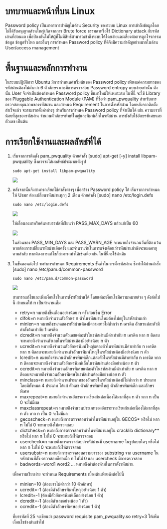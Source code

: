 # บทบาทและหน้าที่บน Linux
Password policy เป็นมาตรการสำคัญในด้าน Security ของระบบ Linux การเข้าถึงข้อมูลโดยไม่ได้รับอนุญาตส่วนใหญ่เกิดจากการ Brute force ธรรมดาหรือใช้ Dictionary attack กับรหัสผ่านที่อ่อนแอ เพื่อป้องกันไม่ให้ผู้ที่ไม่มีสิทธิ์สามารถเข้าถึงระบบได้โดยง่ายและเสี่ยงต่อการถูกโจรกรรมข้อมูล ข้อมูลรั่วไหล และอื่นๆ การกำหนด Password policy ที่ดีจึงมีความสำคัญอย่างมากในด้าน User/access management

# พื้นฐานและหลักการทำงาน
ในระบบปฏิบัติการ Ubuntu มีการกำหนดค่าเริ่มต้นของ Password policy เพียงแค่ความยาวของรหัสผ่านต้องไม่ต่ำกว่า 6 ตัวอักษร และมีการตรวจสอบ Password entropy แบบง่ายเท่านั้น ดังนั้น User จึงจำเป็นต้องกำหนด Password policy ขึ้นมาใหม่ให้เหมาะสม ในที่นี้ จะใช้ Library ของ Pluggable Authentication Module (PAM) ที่ชื่อว่า pam_pwquality สำหรับการตรวจสอบคุณภาพของรหัสผ่าน และกำหนด Requirement ในการตั้งรหัสผ่าน โดยหลังจากติดตั้งสำเร็จแล้ว จะสามารถตั้งค่าต่างๆ สำหรับการกำหนด Password policy ที่จำเป็นได้ เช่น ความยาวที่น้อยที่สุดของรหัสผ่าน จำนวนตัวอักษรพิมพ์ใหญ่และพิมพ์เล็กในรหัสผ่าน การบังคับใช้อักษรพิเศษและตัวเลข เป็นต้น

# การเรียกใช้งานและผลลัพธ์ที่ได้
1. เริ่มจากการติดตั้ง pam_pwquality ด้วยคำสั่ง [sudo] apt-get [-y] install libpam-pwquality ซึ่งควรจะได้ผลลัพธ์ประมาณดังรูป
   ```
   sudo apt-get install libpam-pwquality
   ```
   
   ![](https://github.com/Piyanut012/User-Access-Management-3/assets/112673913/1ebb71e9-7c30-4e32-a911-985a98e8d127)

2. หลังจากนั้นจึงสามารถเรียกใช้คำสั่งต่างๆ เพื่อสร้าง Password policy ได้ เริ่มจากการกำหนดให้ User ต้องเปลี่ยนรหัสผ่านทุกๆ 2 เดือน ด้วยคำสั่ง [sudo] nano /etc/login.defs
   ```
   sudo nano /etc/login.defs
   ```

   ![](https://github.com/Piyanut012/User-Access-Management-3/assets/112673913/6a279d54-ce1a-4aa7-88b6-6e73951210a0)

   ให้เลื่อนลงมาหรือค้นหาบรรทัดที่เขียนว่า PASS_MAX_DAYS แล้วแก้เป็น 60
   
   ![](https://github.com/Piyanut012/User-Access-Management-3/assets/112673913/7e315271-7df6-45c1-800b-791b17fc2b4e)

   ในส่วนของ PASS_MIN_DAYS และ PASS_WARN_AGE จะหมายถึงจำนวนวันที่ต้องเว้นหากต้องการเปลี่ยนรหัสผ่านอีกครั้ง และจำนวนวันในการแจ้งเตือนว่ารหัสผ่านกำลังจะหมดอายุตามลำดับ หากต้องการแก้ไขก็สามารถทำได้เช่นเดียวกัน ในที่นี้จะใช้ค่าเดิม

3. ในขั้นตอนต่อไป จะทำการกำหนด Requirements ขั้นต่ำในการตั้งรหัสผ่าน ซึ่งทำได้ผ่านคำสั่ง [sudo] nano /etc/pam.d/common-password
   ```
   sudo nano /etc/pam.d/common-password
   ```

   ![](https://github.com/Piyanut012/User-Access-Management-3/assets/112673913/6c1e4142-e5be-4861-ac46-f9318a48d97d)

   สามารถแก้ไขและเพิ่มเงื่อนไขในการตั้งรหัสผ่านได้ โดยแต่ละเงื่อนไขมีความหมายต่าง ๆ ดังต่อไปนี้ กำหนดให้ n เป็นจำนวนเต็ม
    -	retry=n หมายถึงขึ้นเตือนอย่างน้อย n ครั้งก่อนขึ้น Error
    -	difok=n หมายถึงจำนวนตัวอักษร n ตัวในรหัสผ่านใหม่ต้องไม่อยู่ในรหัสผ่านเก่า
    -	minlen=n หมายถึงขนาดของรหัสผ่านต้องมีความยาวไม่ต่ำกว่า n เครดิต อักษรแต่ละตัวมีค่าตั้งต้นเท่ากับ 1 เครดิต
    -	dcredit=n หมายถึงจำนวนตัวเลขแต่ละตัวในรหัสผ่านมีค่าเท่ากับ n เครดิต หาก n ติดลบจะหมายถึงจำนวนตัวเลขในรหัสผ่านต้องมีอย่างน้อย n ตัว
    -	ucredit=n หมายถึงจำนวนตัวอักษรพิมพ์ใหญ่แต่ละตัวในรหัสผ่านมีค่าเท่ากับ n เครดิต หาก n ติดลบจะหมายถึงจำนวนตัวอักษรพิมพ์ใหญ่ในรหัสผ่านต้องมีอย่างน้อย n ตัว
    -	lcredit=n หมายถึงจำนวนตัวอักษรพิมพ์เล็กแต่ละตัวในรหัสผ่านมีค่าเท่ากับ n เครดิต หาก n ติดลบจะหมายถึงจำนวนตัวอักษรพิมพ์เล็กในรหัสผ่านต้องมีอย่างน้อย n ตัว
    -	ocredit=n หมายถึงจำนวนอักษรพิเศษแต่ละตัวในรหัสผ่านมีค่าเท่ากับ n เครดิต หาก n ติดลบจะหมายถึงจำนวนอักษรพิเศษในรหัสผ่านต้องมีอย่างน้อย n ตัว
    -	minclass=n หมายถึงจำนวนประเภทของอักขระในรหัสผ่านต้องมีไม่ต่ำกว่า n ประเภท โดยมีทั้งหมด 4 ประเภท ได้แก่ ตัวเลข ตัวอักษรพิมพ์ใหญ่ ตัวอักษรพิมพ์เล็ก และอักษรพิเศษ
    -	maxrepeat=n หมายถึงจำนวนอักขระวางเรียงกันต่อเนื่องได้มากที่สุด n ตัว หาก n เป็น 0 จะไม่มีผล
    -	maxclassrepeat=n หมายถึงจำนวนประเภทของอักขระวางเรียงกันต่อเนื่องได้มากที่สุด n ตัว หาก n เป็น 0 จะไม่มีผล
    -	gecoscheck=n หมายถึงการตรวจสอบว่าคำในรหัสผ่านอยู่ใน GECOS* หรือไม่ หาก n ไม่ใช่ 0 จะหมายถึงให้ตรวจสอบ
    -	dictcheck=n หมายถึงการตรวจสอบว่าคำในรหัสผ่านอยู่ใน cracklib dictionary** หรือไม่ หาก n ไม่ใช่ 0 จะหมายถึงให้ตรวจสอบ
    -	usercheck=n หมายถึงการตรวจสอบว่ารหัสผ่านมี username ในรูปแบบใดๆ หรือไม่ หาก n ไม่ใช่ 0 จะหมายถึงให้ตรวจสอบ
    -	usersubstr=n หมายถึงการตรวจสอบความยาวของ substring จาก username ในรหัสผ่านที่ตั้ง ตรวจสอบก็ต่อเมื่อ n ไม่ใช่ 0 และ usercheck มีการตรวจสอบ
    -	badwords=word1 word2 … หมายถึงคำต้องห้ามในการตั้งรหัสผ่าน

    เพื่อความเรียบง่าย จะกำหนด Requirements เบื้องต้นเพียงดังต่อไปนี้
    -	minlen=10 (ต้องยาวไม่ต่ำกว่า 10 ตัวอักษร)
    -	ucredit=-1 (ต้องมีตัวอักษรพิมพ์ใหญ่อย่างน้อย 1 ตัว)
    -	lcredit=-1 (ต้องมีตัวอักษรพิมพ์เล็กอย่างน้อย 1 ตัว)
    -	dcredit=-1 (ต้องมีตัวเลขอย่างน้อย 1 ตัว)
    -	ocredit=-1 (ต้องมีตัวอักษรพิเศษอย่างน้อย 1 ตัว)

    ที่บรรทัดที่ 25 จะเขียนว่า password	    requisite	     pam_pwquality.so retry=3 ให้เพิ่มเงื่อนไขข้างต้นเข้าไป


